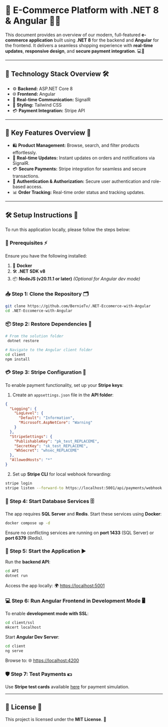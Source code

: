 # 🛒 **E-Commerce Platform with .NET 8 & Angular** 🚀✨

This document provides an overview of our modern, full-featured **e-commerce application** built using **.NET 8** for the backend and **Angular** for the frontend. It delivers a seamless shopping experience with **real-time updates**, **responsive design**, and **secure payment integration**. 💻📱

---

## 🚀 **Technology Stack Overview** 🛠️

- ⚙️ **Backend:** ASP.NET Core 8
- 🌐 **Frontend:** Angular
- 🔄 **Real-time Communication:** SignalR
- 🎨 **Styling:** Tailwind CSS
- 💳 **Payment Integration:** Stripe API

---

## 🎯 **Key Features Overview** 🌟

- 🛍️ **Product Management:** Browse, search, and filter products effortlessly.
- 🔄 **Real-time Updates:** Instant updates on orders and notifications via SignalR.
- 💳 **Secure Payments:** Stripe integration for seamless and secure transactions.
- 🔐 **Authentication & Authorization:** Secure user authentication and role-based access.
- 📊 **Order Tracking:** Real-time order status and tracking updates.

---

## 🛠️ **Setup Instructions** 📝

To run this application locally, please follow the steps below:

### **🧰 Prerequisites** ⚡

Ensure you have the following installed:

1. 🐳 **Docker**
2. 🛠️ **.NET SDK v8**
3. 📦 **NodeJS (v20.11.1 or later)** _(Optional for Angular dev mode)_

### **📥 Step 1: Clone the Repository** 🗂️

```bash
git clone https://github.com/BernieTv/.NET-Eccomerce-with-Angular
cd .NET-Eccomerce-with-Angular
```

### **📦 Step 2: Restore Dependencies** 🔄

```bash
# From the solution folder
 dotnet restore

# Navigate to the Angular client folder
cd client
npm install
```

### **💳 Step 3: Stripe Configuration** 🔑

To enable payment functionality, set up your **Stripe keys**:

1. Create an `appsettings.json` file in the **API folder**:

```json
{
  "Logging": {
    "LogLevel": {
      "Default": "Information",
      "Microsoft.AspNetCore": "Warning"
    }
  },
  "StripeSettings": {
    "PublishableKey": "pk_test_REPLACEME",
    "SecretKey": "sk_test_REPLACEME",
    "WhSecret": "whsec_REPLACEME"
  },
  "AllowedHosts": "*"
}
```

2. Set up **Stripe CLI** for local webhook forwarding:

```bash
stripe login
stripe listen --forward-to https://localhost:5001/api/payments/webhook -e payment_intent.succeeded
```

### **🐘 Step 4: Start Database Services** 🗄️

The app requires **SQL Server** and **Redis**. Start these services using **Docker**:

```bash
docker compose up -d
```

Ensure no conflicting services are running on **port 1433** (SQL Server) or **port 6379** (Redis).

### **🚦 Step 5: Start the Application** ▶️

Run the **backend API**:

```bash
cd API
dotnet run
```

Access the app locally: 🌍 [https://localhost:5001](https://localhost:5001)

### **💻 Step 6: Run Angular Frontend in Development Mode** 🖥️

To enable **development mode with SSL**:

```bash
cd client/ssl
mkcert localhost
```

Start **Angular Dev Server**:

```bash
cd client
ng serve
```

Browse to: 🌐 [https://localhost:4200](https://localhost:4200)

### **🛡️ Step 7: Test Payments** 💵

Use **Stripe test cards** available [here](https://docs.stripe.com/testing#cards) for payment simulation.

---

## 📄 **License** 📜

This project is licensed under the **MIT License**. 📝
